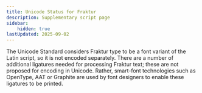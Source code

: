```yaml
---
title: Unicode Status for Fraktur
description: Supplementary script page
sidebar:
    hidden: true
lastUpdated: 2025-09-02
---
```


The Unicode Standard considers Fraktur type to be a font variant of the Latin script, so it is not encoded separately. There are a number of additional ligatures needed for processing Fraktur text; these are not proposed for encoding in Unicode. Rather, smart-font technologies such as OpenType, AAT or Graphite are used by font designers to enable these ligatures to be printed.

[comment]: # (end of intro)

[comment]: # (start of blocks)



[comment]: # (end of blocks)

[comment]: # (start of chars)



[comment]: # (end of chars)

[comment]: # (start of rest)


